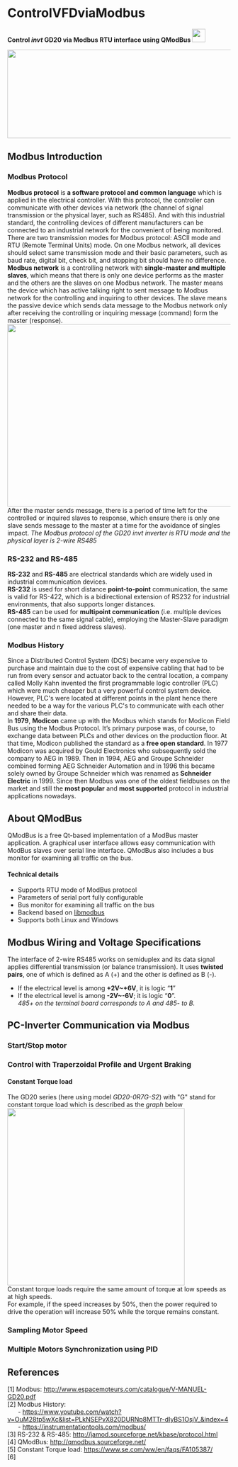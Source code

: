 # ControlVFDviaModbus
**Control *invt* GD20 via Modbus RTU interface using QModBus <img src="https://i.imgur.com/sC8b9XM.png" width="30" height="30">**
  
<img src="https://i.imgur.com/9zXzKIT.png" width="674" height="200">  

## Modbus Introduction
### Modbus Protocol
**Modbus protocol** is **a software protocol and common language** which is applied in the electrical controller. With this protocol, the controller can communicate with other devices via network (the channel of signal transmission or the physical layer, such as RS485). And with this industrial standard, the controlling devices of different manufacturers can be connected to an industrial network for the convenient of being monitored. There are two transmission modes for Modbus protocol: ASCII mode and RTU (Remote Terminal Units)
mode. On one Modbus network, all devices should select same transmission mode and their basic parameters, such as baud rate, digital bit, check bit, and stopping bit should have no difference.  
**Modbus network** is a controlling network with **single-master and multiple slaves**, which means that there is only one device performs as the master and the others are the slaves on one Modbus network. The master means the device which has active talking right to sent message to Modbus network for the controlling and inquiring to other devices. The slave means the passive device which sends data message to the Modbus network only after receiving the controlling or inquiring message (command) form the master (response).  
<img src="https://i.imgur.com/KCe2jkL.png" width="600" height="412">  
After the master sends message, there is a period of time left for the controlled or inquired slaves to response, which ensure there is only one slave sends message to the master at a time for the avoidance of singles impact.
*The Modbus protocol of the GD20 invt inverter is RTU mode and the physical layer is 2-wire RS485*

### RS-232 and RS-485
**RS-232** and **RS-485** are electrical standards which are widely used in industrial communication devices.  
**RS-232** is used for short distance **point-to-point** communication, the same is valid for RS-422, which is a bidirectional extension of RS232 for industrial environments, that also supports longer distances.  
**RS-485** can be used for **multipoint communication** (i.e. multiple devices connected to the same signal cable), employing the Master-Slave paradigm (one master and n fixed address slaves).

### Modbus History
Since a Distributed Control System (DCS) became very expensive to purchase and maintain due to the cost of expensive cabling that had to be run from every sensor and actuator back to the central location, a company called Molly Kahn invented the first programmable logic controller (PLC) which were much cheaper but a very powerful control system device. However, PLC's were located at different points in the plant hence there needed to be a way for the various PLC's to communicate with each other and share their data.  
In **1979**, **Modicon** came up with the Modbus which stands for Modicon Field Bus using the Modbus Protocol. It’s primary purpose was, of course, to exchange data between PLCs and other devices on the production floor. At that time, Modicon published the standard as a **free open standard**. In 1977 Modicon was acquired by Gould Electronics who subsequently sold the company to AEG in 1989. Then in 1994, AEG and Groupe Schneider combined forming AEG Schneider Automation and in 1996 this became solely owned by Groupe Schneider which was renamed as **Schneider Electric** in 1999.
Since then Modbus was one of the oldest fieldbuses on the market and still the **most popular** and **most supported** protocol in industrial applications nowadays.

## About QModBus
QModBus is a free Qt-based implementation of a ModBus master application. A graphical user interface allows easy communication with ModBus slaves over serial line interface. QModBus also includes a bus monitor for examining all traffic on the bus.
#### Technical details
* Supports RTU mode of ModBus protocol
* Parameters of serial port fully configurable
* Bus monitor for examining all traffic on the bus
* Backend based on [libmodbus](https://github.com/stephane/libmodbus/)
* Supports both Linux and Windows

## Modbus Wiring and Voltage Specifications
The interface of 2-wire RS485 works on semiduplex and its data signal applies differential transmission (or balance transmission). It uses **twisted pairs**, one of which is defined as A (+) and the other is defined as B (-).
* If the electrical level is among **+2V~+6V**, it is logic “**1**”
* If the electrical level is among **-2V~-6V**; it is logic “**0**”.  
*485+ on the terminal board corresponds to A and 485- to B.*

## PC-Inverter Communication via Modbus
### Start/Stop motor

### Control with Traperzoidal Profile and Urgent Braking
#### Constant Torque load
The GD20 series (here using model *GD20-0R7G-S2*) with "G" stand for constant torque load which is described as the *graph* below  
<img src="https://i.imgur.com/bQIA239.png" width="400" height="400">  
Constant torque loads require the same amount of torque at low speeds as at high speeds.  
For example, if the speed increases by 50%, then the power required to drive the operation will increase 50% while the torque remains constant.

### Sampling Motor Speed

### Multiple Motors Synchronization using PID

## References
[1] Modbus: http://www.espacemoteurs.com/catalogue/V-MANUEL-GD20.pdf  
[2] Modbus History:  
&nbsp;&nbsp;&nbsp;&nbsp;&nbsp;&nbsp;- https://www.youtube.com/watch?v=OuM28tp5wXc&list=PLkNSEPvX820DURNp8MTTr-dIyBS1OsjV_&index=4  
&nbsp;&nbsp;&nbsp;&nbsp;&nbsp;&nbsp;- https://instrumentationtools.com/modbus/  
[3] RS-232 & RS-485: http://jamod.sourceforge.net/kbase/protocol.html  
[4] QModBus: http://qmodbus.sourceforge.net/  
[5] Constant Torque load: https://www.se.com/ww/en/faqs/FA105387/  
[6]   